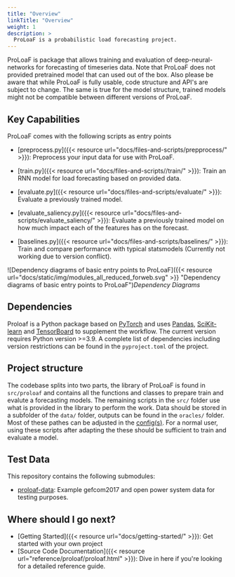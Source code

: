 ```yaml
---
title: "Overview"
linkTitle: "Overview"
weight: 1
description: >
  ProLoaF is a probabilistic load forecasting project.
---
```

ProLoaF is package that allows training and evaluation of deep-neural-networks for forecasting of timeseries data. Note that ProLoaF does not provided pretrained model that can used out of the box. Also please be aware that while ProLoaF is fully usable, code structure and API's are subject to change. The same is true for the model structure, trained models might not be compatible between different versions of ProLoaF.

## Key Capabilities

ProLoaF comes with the following scripts as entry points

- [preprocess.py]({{< resource url="docs/files-and-scripts/prepprocess/" >}}): Preprocess your input data for use with ProLoaF.

- [train.py]({{< resource url="docs/files-and-scripts//train/" >}}): Train an RNN model for load forecasting based on provided data.

- [evaluate.py]({{< resource url="docs/files-and-scripts/evaluate/" >}}): Evaluate a previously trained model.

- [evaluate_saliency.py]({{< resource url="docs/files-and-scripts/evaluate_saliency/" >}}): Evaluate a previously trained model on how much impact each of the features has on the forecast.

- [baselines.py]({{< resource url="docs/files-and-scripts/baselines/" >}}): Train and compare performance with typical statsmodels (Currently not working due to version conflict).

![Dependency diagrams of basic entry points to ProLoaF]({{< resource url="docs/static/img/modules_all_reduced_forweb.svg" >}} "Dependency diagrams of basic entry points to ProLoaF")*Dependency Diagrams*

## Dependencies
Proloaf is a Python package based on [PyTorch](https://pytorch.org/) and uses [Pandas](https://pandas.pydata.org/), [SciKit-learn](https://scikit-learn.org/stable/) and [TensorBoard](https://www.tensorflow.org/tensorboard) to supplement the workflow.
The current version requires Python version >=3.9.
A complete list of dependencies including version restrictions can be found in the `pyproject.toml` of the project.

## Project structure
The codebase splits into two parts, the library of ProLoaF is found in `src/proloaf` and contains all the functions and classes to prepare train and evalute a forecasting models. 
The remaining scripts in the `src/` folder use what is provided in the library to perform the work.
Data should be stored in a subfolder of the `data/` folder, outputs can be found in the `oracles/` folder. Most of these pathes can be adjusted in the [config(s)](../Files%20and%20Scripts/config.md).
For a normal user, using these scripts after adapting the these should be sufficient to train and evaluate a model.


## Test Data

This repository contains the following submodules:
* [proloaf-data](https://git.rwth-aachen.de/acs/public/automation/plf/plf-data): Example gefcom2017 and open power system data for testing purposes.

## Where should I go next?

* [Getting Started]({{< resource url="docs/getting-started/" >}}): Get started with your own project
* [Source Code Documentation]({{< resource url="reference/proloaf/proloaf.html" >}}): Dive in here if you're looking for a detailed reference guide.
